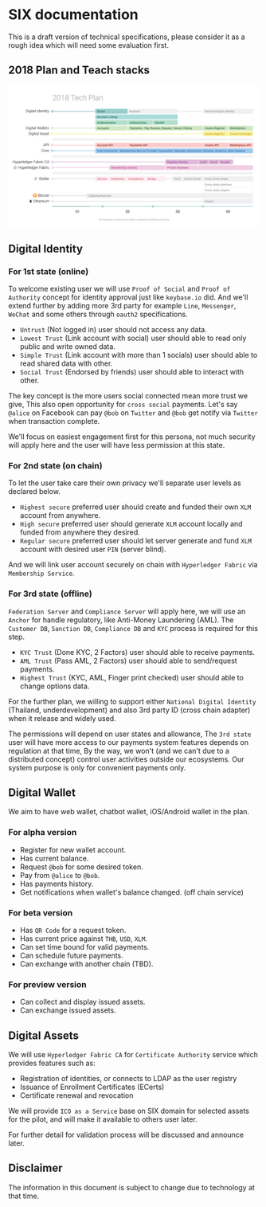 
# SIX documentation
This is a draft version of technical specifications, please consider it as a rough idea which will need some evaluation first.

## 2018 Plan and Teach stacks
![](./img/tech-plan-2018.png)

## Digital Identity
### For 1st state (online)
To welcome existing user we will use `Proof of Social` and `Proof of Authority` concept for identity approval just like `keybase.io` did. And we'll extend further by adding more 3rd party for example `Line`, `Messenger`, `WeChat` and some others through `oauth2` specifications.
- `Untrust` (Not logged in) user should not access any data.
- `Lowest Trust` (Link account with social) user should able to read only public and write owned data.
- `Simple Trust` (Link account with more than 1 socials) user should able to read shared data with other.
- `Social Trust` (Endorsed by friends) user should able to interact with other.

The key concept is the more users social connected mean more trust we give, This also open opportunity for `cross social` payments. Let's say `@alice` on Facebook can pay `@bob` on `Twitter` and `@bob` get notify via `Twitter` when transaction complete.

We'll focus on easiest engagement first for this persona, not much security will apply here and the user will have less permission at this state.

### For 2nd state (on chain)
To let the user take care their own privacy we'll separate user levels as declared below.
- `Highest secure` preferred user should create and funded their own `XLM` account from anywhere.
- `High secure` preferred user should generate `XLM` account locally and funded from anywhere they desired.
- `Regular secure` preferred user should let server generate and fund `XLM` account with desired user `PIN` (server blind).

And we will link user account securely on chain with `Hyperledger Fabric` via `Membership Service`.

### For 3rd state (offline)
`Federation Server` and `Compliance Server` will apply here, we will use an `Anchor` for handle regulatory, like Anti-Money Laundering (AML). The `Customer DB`, `Sanction DB`, `Compliance DB` and `KYC` process is required for this step.
- `KYC Trust` (Done KYC, 2 Factors) user should able to receive payments.
- `AML Trust` (Pass AML, 2 Factors) user should able to send/request payments.
- `Highest Trust` (KYC, AML, Finger print checked) user should able to change options data.

For the further plan, we willing to support either `National Digital Identity` (Thailand, underdevelopment) and also 3rd party ID (cross chain adapter) when it release and widely used.

The permissions will depend on user states and allowance, The `3rd state` user will have more access to our payments system features depends on regulation at that time, By the way, we won't (and we can't due to a distributed concept) control user activities outside our ecosystems. Our system purpose is only for convenient payments only.

## Digital Wallet
We aim to have web wallet, chatbot wallet, iOS/Android wallet in the plan.

### For alpha version
- Register for new wallet account.
- Has current balance.
- Request `@bob` for some desired token.
- Pay from `@alice` to `@bob`.
- Has payments history.
- Get notifications when wallet's balance changed. (off chain service)

### For beta version
- Has `QR Code` for a request token.
- Has current price against `THB`, `USD`, `XLM`.
- Can set time bound for valid payments.
- Can schedule future payments.
- Can exchange with another chain (TBD).

### For preview version
- Can collect and display issued assets.
- Can exchange issued assets.

## Digital Assets
We will use `Hyperledger Fabric CA` for `Certificate Authority` service which provides features such as:
- Registration of identities, or connects to LDAP as the user registry
- Issuance of Enrollment Certificates (ECerts)
- Certificate renewal and revocation

We will provide `ICO as a Service` base on SIX domain for selected assets for the pilot, and will make it available to others user later.

For further detail for validation process will be discussed and announce later.

## Disclaimer
The information in this document is subject to change due to technology at that time.
